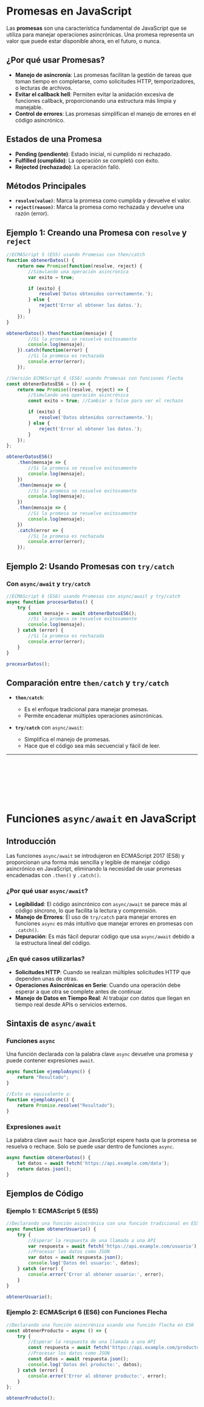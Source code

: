 
# Promesas en JavaScript

Las **promesas** son una característica fundamental de JavaScript que se utiliza para manejar operaciones asincrónicas. Una promesa representa un valor que puede estar disponible ahora, en el futuro, o nunca.

## ¿Por qué usar Promesas?

- **Manejo de asincronía**: Las promesas facilitan la gestión de tareas que toman tiempo en completarse, como solicitudes HTTP, temporizadores, o lecturas de archivos.
- **Evitar el callback hell**: Permiten evitar la anidación excesiva de funciones callback, proporcionando una estructura más limpia y manejable.
- **Control de errores**: Las promesas simplifican el manejo de errores en el código asincrónico.

## Estados de una Promesa

- **Pending (pendiente)**: Estado inicial, ni cumplido ni rechazado.
- **Fulfilled (cumplido)**: La operación se completó con éxito.
- **Rejected (rechazado)**: La operación falló.

## Métodos Principales

- **`resolve(value)`**: Marca la promesa como cumplida y devuelve el valor.
- **`reject(reason)`**: Marca la promesa como rechazada y devuelve una razón (error).

## Ejemplo 1: Creando una Promesa con `resolve` y `reject`

```javascript
//ECMAScript 5 (ES5) usando Promesas con then/catch
function obtenerDatos() {
    return new Promise(function(resolve, reject) {
        //Simulando una operación asincrónica
        var exito = true;

        if (exito) {
            resolve('Datos obtenidos correctamente.');
        } else {
            reject('Error al obtener los datos.');
        }
    });
}

obtenerDatos().then(function(mensaje) {
        //Si la promesa se resuelve exitosamente
        console.log(mensaje);
    }).catch(function(error) {
        //Si la promesa es rechazada
        console.error(error);
    });

//Versión ECMAScript 6 (ES6) usando Promesas con funciones flecha
const obtenerDatosES6 = () => {
    return new Promise((resolve, reject) => {
        //Simulando una operación asincrónica
        const exito = true; //Cambiar a false para ver el rechazo

        if (exito) {
            resolve('Datos obtenidos correctamente.');
        } else {
            reject('Error al obtener los datos.');
        }
    });
};

obtenerDatosES6()
    .then(mensaje => {
        //Si la promesa se resuelve exitosamente
        console.log(mensaje);
    })
    .then(mensaje => {
        //Si la promesa se resuelve exitosamente
        console.log(mensaje);
    })
    .then(mensaje => {
        //Si la promesa se resuelve exitosamente
        console.log(mensaje);
    })
    .catch(error => {
        //Si la promesa es rechazada
        console.error(error);
    });
```

## Ejemplo 2: Usando Promesas con `try/catch`

### Con `async/await` y `try/catch`

```javascript
//ECMAScript 6 (ES6) usando Promesas con async/await y try/catch
async function procesarDatos() {
    try {
        const mensaje = await obtenerDatosES6();
        //Si la promesa se resuelve exitosamente
        console.log(mensaje);
    } catch (error) {
        //Si la promesa es rechazada
        console.error(error);
    }
}

procesarDatos();
```

## Comparación entre `then/catch` y `try/catch`

- **`then/catch`**:
  - Es el enfoque tradicional para manejar promesas.
  - Permite encadenar múltiples operaciones asincrónicas.
  
- **`try/catch`** con `async/await`:
  - Simplifica el manejo de promesas.
  - Hace que el código sea más secuencial y fácil de leer.

---

```javascript









```



# Funciones `async/await` en JavaScript

## Introducción

Las funciones `async/await` se introdujeron en ECMAScript 2017 (ES8) y proporcionan una forma más sencilla y legible de manejar código asincrónico en JavaScript, eliminando la necesidad de usar promesas encadenadas con `.then()` y `.catch()`.

### ¿Por qué usar `async/await`?

- **Legibilidad**: El código asincrónico con `async/await` se parece más al código síncrono, lo que facilita la lectura y comprensión.
- **Manejo de Errores**: El uso de `try/catch` para manejar errores en funciones `async` es más intuitivo que manejar errores en promesas con `.catch()`.
- **Depuración**: Es más fácil depurar código que usa `async/await` debido a la estructura lineal del código.

### ¿En qué casos utilizarlas?

- **Solicitudes HTTP**: Cuando se realizan múltiples solicitudes HTTP que dependen unas de otras.
- **Operaciones Asincrónicas en Serie**: Cuando una operación debe esperar a que otra se complete antes de continuar.
- **Manejo de Datos en Tiempo Real**: Al trabajar con datos que llegan en tiempo real desde APIs o servicios externos.

## Sintaxis de `async/await`

### Funciones `async`

Una función declarada con la palabra clave `async` devuelve una promesa y puede contener expresiones `await`.

```javascript
async function ejemploAsync() {
    return "Resultado";
}

//Esto es equivalente a:
function ejemploAsync() {
    return Promise.resolve("Resultado");
}
```

### Expresiones `await`

La palabra clave `await` hace que JavaScript espere hasta que la promesa se resuelva o rechace. Solo se puede usar dentro de funciones `async`.

```javascript
async function obtenerDatos() {
    let datos = await fetch('https://api.example.com/data');
    return datos.json();
}
```

## Ejemplos de Código

### Ejemplo 1: ECMAScript 5 (ES5)

```javascript
//Declarando una función asincrónica con una función tradicional en ES5
async function obtenerUsuario() {
    try {
        //Esperar la respuesta de una llamada a una API
        var respuesta = await fetch('https://api.example.com/usuario');
        //Procesar los datos como JSON
        var datos = await respuesta.json();
        console.log('Datos del usuario:', datos);
    } catch (error) {
        console.error('Error al obtener usuario:', error);
    }
}

obtenerUsuario();
```

### Ejemplo 2: ECMAScript 6 (ES6) con Funciones Flecha

```javascript
//Declarando una función asincrónica usando una función flecha en ES6
const obtenerProducto = async () => {
    try {
        //Esperar la respuesta de una llamada a una API
        const respuesta = await fetch('https://api.example.com/producto');
        //Procesar los datos como JSON
        const datos = await respuesta.json();
        console.log('Datos del producto:', datos);
    } catch (error) {
        console.error('Error al obtener producto:', error);
    }
};

obtenerProducto();
```
